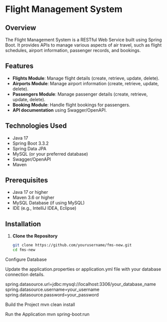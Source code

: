 # Flight Management System

## Overview
The Flight Management System is a RESTful Web Service built using Spring Boot. It provides APIs to manage various aspects of air travel, such as flight schedules, airport information, passenger records, and bookings.

## Features
- **Flights Module**: Manage flight details (create, retrieve, update, delete).
- **Airports Module**: Manage airport information (create, retrieve, update, delete).
- **Passengers Module**: Manage passenger details (create, retrieve, update, delete).
- **Booking Module**: Handle flight bookings for passengers.
- **API documentation** using Swagger/OpenAPI.

## Technologies Used
- Java 17
- Spring Boot 3.3.2
- Spring Data JPA
- MySQL (or your preferred database)
- Swagger/OpenAPI
- Maven

## Prerequisites
- Java 17 or higher
- Maven 3.6 or higher
- MySQL Database (if using MySQL)
- IDE (e.g., IntelliJ IDEA, Eclipse)

## Installation

1. **Clone the Repository**
   ```bash
   git clone https://github.com/yourusername/fms-new.git
   cd fms-new
Configure Database

Update the application.properties or application.yml file with your database connection details.

spring.datasource.url=jdbc:mysql://localhost:3306/your_database_name
spring.datasource.username=your_username
spring.datasource.password=your_password


Build the Project
mvn clean install

Run the Application
mvn spring-boot:run
